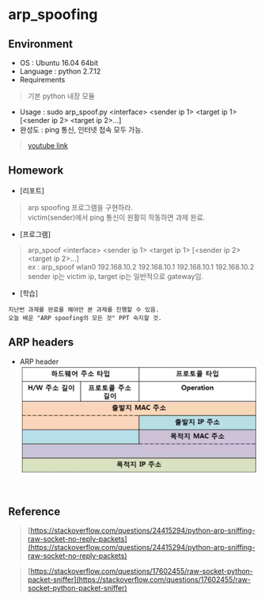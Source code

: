 # arp_spoofing

## Environment
* OS : Ubuntu 16.04 64bit </br>
* Language : python 2.7.12 </br>
* Requirements
> 기본 python 내장 모듈 </br>

* Usage : sudo arp_spoof.py &lt;interface&gt; &lt;sender ip 1&gt; &lt;target ip 1&gt; [&lt;sender ip 2&gt; &lt;target ip 2&gt;...] </br>
* 완성도 : ping 통신, 인터넷 접속 모두 가능. 
> [youtube link](https://www.youtube.com/watch?v=HgCd-OaVj2Q)</br>


## Homework
* [리포트]
> arp spoofing 프로그램을 구현하라.</br>
> victim(sender)에서 ping 통신이 원활히 작동하면 과제 완료.</br>

* [프로그램]
> arp_spoof &lt;interface&gt; &lt;sender ip 1&gt; &lt;target ip 1&gt; [&lt;sender ip 2&gt; &lt;target ip 2&gt;...] </br>
> ex : arp_spoof wlan0 192.168.10.2 192.168.10.1 192.168.10.1 192.168.10.2 </br>
> sender ip는 victim ip, target ip는 일반적으로 gateway임.</br>


* [학습] 
```
지난번 과제를 완료를 해야만 본 과제를 진행할 수 있음.
오늘 배운 "ARP spoofing의 모든 것" PPT 숙지할 것.
```


## ARP headers
- ARP header
![1](https://github.com/st1tch/arp_test/blob/master/arp_header.png)
</br>

## Reference
> [https://stackoverflow.com/questions/24415294/python-arp-sniffing-raw-socket-no-reply-packets](https://stackoverflow.com/questions/24415294/python-arp-sniffing-raw-socket-no-reply-packets) </br>

> [https://stackoverflow.com/questions/17602455/raw-socket-python-packet-sniffer](https://stackoverflow.com/questions/17602455/raw-socket-python-packet-sniffer)  </br>

